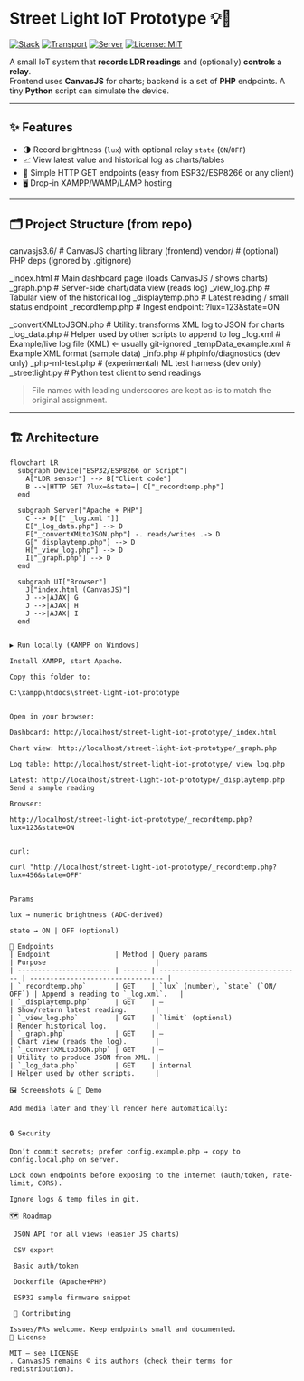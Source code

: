 # Street Light IoT Prototype 💡🌙

[![Stack](https://img.shields.io/badge/Stack-PHP%20%7C%20ESP32%2FESP8266%20%7C%20CanvasJS-blue)](#)
[![Transport](https://img.shields.io/badge/Transport-HTTP%20%7C%20Query%20Params-green)](#)
[![Server](https://img.shields.io/badge/Server-Apache%20%7C%20XAMPP-orange)](#)
[![License: MIT](https://img.shields.io/badge/License-MIT-success.svg)](LICENSE)

A small IoT system that **records LDR readings** and (optionally) **controls a relay**.  
Frontend uses **CanvasJS** for charts; backend is a set of **PHP** endpoints. A tiny **Python** script can simulate the device.

---

## ✨ Features
- 🌗 Record brightness (`lux`) with optional relay `state` (`ON`/`OFF`)
- 📈 View latest value and historical log as charts/tables
- 🔌 Simple HTTP GET endpoints (easy from ESP32/ESP8266 or any client)
- 🖥️ Drop-in XAMPP/WAMP/LAMP hosting

---

## 🗂 Project Structure (from repo)
canvasjs3.6/ # CanvasJS charting library (frontend)
vendor/ # (optional) PHP deps (ignored by .gitignore)

_index.html # Main dashboard page (loads CanvasJS / shows charts)
_graph.php # Server-side chart/data view (reads log)
_view_log.php # Tabular view of the historical log
_displaytemp.php # Latest reading / small status endpoint
_recordtemp.php # Ingest endpoint: ?lux=123&state=ON

_convertXMLtoJSON.php # Utility: transforms XML log to JSON for charts
_log_data.php # Helper used by other scripts to append to log
_log.xml # Example/live log file (XML) ← usually git-ignored
_tempData_example.xml # Example XML format (sample data)
_info.php # phpinfo/diagnostics (dev only)
_php-ml-test.php # (experimental) ML test harness (dev only)
_streetlight.py # Python test client to send readings


> File names with leading underscores are kept as-is to match the original assignment.

---

## 🏗 Architecture

```mermaid
flowchart LR
  subgraph Device["ESP32/ESP8266 or Script"]
    A["LDR sensor"] --> B["Client code"]
    B -->|HTTP GET ?lux=&state=| C["_recordtemp.php"]
  end

  subgraph Server["Apache + PHP"]
    C --> D[[" _log.xml "]]
    E["_log_data.php"] --> D
    F["_convertXMLtoJSON.php"] -. reads/writes .-> D
    G["_displaytemp.php"] --> D
    H["_view_log.php"] --> D
    I["_graph.php"] --> D
  end

  subgraph UI["Browser"]
    J["index.html (CanvasJS)"]
    J -->|AJAX| G
    J -->|AJAX| H
    J -->|AJAX| I
  end


▶️ Run locally (XAMPP on Windows)

Install XAMPP, start Apache.

Copy this folder to:

C:\xampp\htdocs\street-light-iot-prototype


Open in your browser:

Dashboard: http://localhost/street-light-iot-prototype/_index.html

Chart view: http://localhost/street-light-iot-prototype/_graph.php

Log table: http://localhost/street-light-iot-prototype/_view_log.php

Latest: http://localhost/street-light-iot-prototype/_displaytemp.php
Send a sample reading

Browser:

http://localhost/street-light-iot-prototype/_recordtemp.php?lux=123&state=ON


curl:

curl "http://localhost/street-light-iot-prototype/_recordtemp.php?lux=456&state=OFF"


Params

lux → numeric brightness (ADC-derived)

state → ON | OFF (optional)

🔌 Endpoints
| Endpoint                | Method | Query params                        | Purpose                           |
| ----------------------- | ------ | ----------------------------------- | --------------------------------- |
| `_recordtemp.php`       | GET    | `lux` (number), `state` (`ON/ OFF`) | Append a reading to `_log.xml`.   |
| `_displaytemp.php`      | GET    | –                                   | Show/return latest reading.       |
| `_view_log.php`         | GET    | `limit` (optional)                  | Render historical log.            |
| `_graph.php`            | GET    | –                                   | Chart view (reads the log).       |
| `_convertXMLtoJSON.php` | GET    | –                                   | Utility to produce JSON from XML. |
| `_log_data.php`         | GET    | internal                            | Helper used by other scripts.     |

🖼 Screenshots & 🎥 Demo

Add media later and they’ll render here automatically:


🔒 Security

Don’t commit secrets; prefer config.example.php → copy to config.local.php on server.

Lock down endpoints before exposing to the internet (auth/token, rate-limit, CORS).

Ignore logs & temp files in git.

🗺️ Roadmap

 JSON API for all views (easier JS charts)

 CSV export

 Basic auth/token

 Dockerfile (Apache+PHP)

 ESP32 sample firmware snippet

 🤝 Contributing

Issues/PRs welcome. Keep endpoints small and documented.
📄 License

MIT – see LICENSE
. CanvasJS remains © its authors (check their terms for redistribution).
